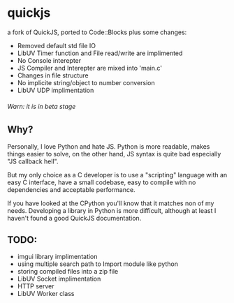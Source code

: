# quickjs
a fork of QuickJS, ported to Code::Blocks plus some changes:
- Removed default std file IO
- LibUV Timer function and File read/write are implimented
- No Console interepter
- JS Compiler and Interepter are mixed into 'main.c'
- Changes in file structure
- No implicite string/object to number conversion
- LibUV UDP implimentation

###### Warn: it is in beta stage

## Why?

Personally, I love Python and hate JS. 
Python is more readable, makes things easier to solve, on the other hand, 
JS syntax is quite bad especially "JS callback hell".

But my only choice as a C developer is to use a "scripting" language 
with an easy C interface, have a small codebase, easy to compile 
with no dependencies and acceptable performance.

If you have looked at the CPython you'll know that it matches non of my needs.
Developing a library in Python is more difficult, 
although at least I haven't found a good QuickJS documentation.





## TODO:
- imgui library implimentation
- using multiple search path to Import module like python
- storing compiled files into a zip file
- LibUV Socket implimentation
- HTTP server
- LibUV Worker class